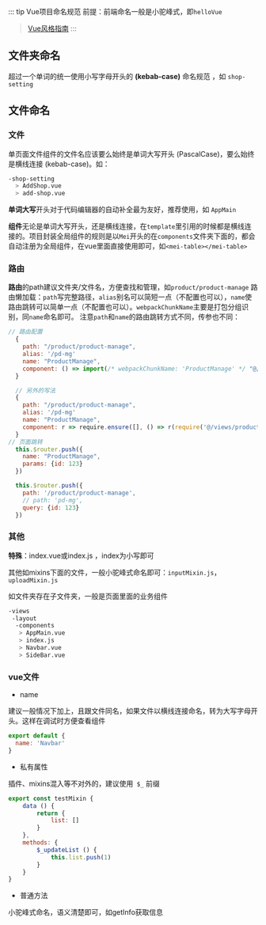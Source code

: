 ::: tip Vue项目命名规范
前提：前端命名一般是小驼峰式，即```helloVue```
> [Vue风格指南](https://cn.vuejs.org/v2/style-guide/)
:::

## 文件夹命名

超过一个单词的统一使用小写字母开头的 **(kebab-case)** 命名规范 ，如 ```shop-setting```

## 文件命名

### 文件

单页面文件组件的文件名应该要么始终是单词大写开头 (PascalCase)，要么始终是横线连接 (kebab-case)。如：
```bash
-shop-setting
  > AddShop.vue
  > add-shop.vue
```

**单词大写**开头对于代码编辑器的自动补全最为友好，推荐使用，如 ```AppMain```

**组件**无论是单词大写开头，还是横线连接，在```template```里引用的时候都是横线连接的。项目封装全局组件的规则是以```Mei```开头的在```components```文件夹下面的，都会自动注册为全局组件，在vue里面直接使用即可，如```<mei-table></mei-table>```

### 路由

**路由**的path建议文件夹/文件名，方便查找和管理，如```product/product-manage```
路由懒加载：```path```写完整路径，```alias```别名可以简短一点（不配置也可以），```name```使路由跳转可以简单一点（不配置也可以）。```webpackChunkName```主要是打包分组识别，同```name```命名即可。
注意```path```和```name```的路由跳转方式不同，传参也不同：
```js
// 路由配置
  {
    path: "/product/product-manage",
    alias: '/pd-mg'
    name: "ProductManage",
    component: () => import(/* webpackChunkName: 'ProductManage' */ "@/views/product/product-manage")
  }

  // 另外的写法
  {
    path: "/product/product-manage",
    alias: '/pd-mg'
    name: "ProductManage",
    component: r => require.ensure([], () => r(require('@/views/product/product-manage')), 'ProductManage')
  }
// 页面跳转
  this.$router.push({
    name: "ProductManage",
    params: {id: 123}
  })

  this.$router.push({
    path: '/product/product-manage',
    // path: 'pd-mg',
    query: {id: 123}
  })
```

### 其他

**特殊**：index.vue或index.js ，index为小写即可

其他如mixins下面的文件，一般小驼峰式命名即可：```inputMixin.js```，```uploadMixin.js```

如文件夹存在子文件夹，一般是页面里面的业务组件

```bash
-views
 -layout
  -components
   > AppMain.vue
   > index.js
   > Navbar.vue
   > SideBar.vue
```


### vue文件

- name

建议一般情况下加上，且跟文件同名，如果文件以横线连接命名，转为大写字母开头。这样在调试时方便查看组件

  ```javascript
  export default {
    name: 'Navbar'
  }
  ```


- 私有属性

插件、mixins混入等不对外的，建议使用``` $_``` 前缀

  ```javascript
  export const testMixin {
      data () {
          return {
              list: []
          }
      },
      methods: {
          $_updateList () {
              this.list.push(1)
          }
      }
  }
  ```

- 普通方法

小驼峰式命名，语义清楚即可，如getInfo获取信息
